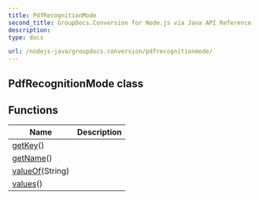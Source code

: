 ```yaml
---
title: PdfRecognitionMode
second_title: GroupDocs.Conversion for Node.js via Java API Reference
description: 
type: docs

url: /nodejs-java/groupdocs.conversion/pdfrecognitionmode/
---
```


## PdfRecognitionMode class


## Functions

| Name | Description |
| --- | --- |
| [getKey](getkey)() |  |
| [getName](getname)() |  |
| [valueOf](valueof)(String) |  |
| [values](values)() |  |
